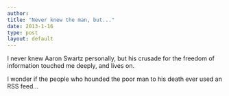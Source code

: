 ```yaml
---
author: 
title: "Never knew the man, but..."
date: 2013-1-16
type: post
layout: default
---
```

I never knew Aaron Swartz personally, but his crusade for the freedom of information touched me deeply, and lives on.

I wonder if the people who hounded the poor man to his death ever used an RSS feed...
